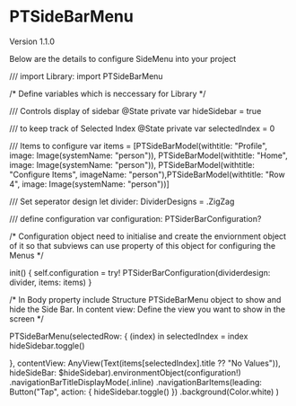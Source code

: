 # PTSideBarMenu

Version 1.1.0

Below are the details to configure SideMenu into your project


/// import Library:
import PTSideBarMenu

/*
Define variables which is neccessary for Library
*/

/// Controls display of sidebar
@State private var hideSidebar = true

/// to keep track of Selected Index
@State private var selectedIndex = 0

/// Items to configure
var items = [PTSideBarModel(withtitle: "Profile", image: Image(systemName: "person")), PTSideBarModel(withtitle: "Home", image: Image(systemName: "person")), PTSideBarModel(withtitle: "Configure Items", imageName: "person"),PTSideBarModel(withtitle: "Row 4", image: Image(systemName: "person"))]

/// Set seperator design
let divider: DividerDesigns = .ZigZag

/// define configuration 
var configuration: PTSiderBarConfiguration?


/*
    Configuration object need to initialise and create the enviornment object of it so that subviews can use property of this object for configuring the Menus
*/

init() {
    self.configuration = try! PTSiderBarConfiguration(dividerdesign: divider, items: items)
}


/*
   In Body property include Structure PTSideBarMenu object to show and hide the Side Bar. In content view: Define the view you want to show in the screen
*/

PTSideBarMenu(selectedRow: { (index) in
                   selectedIndex = index
                    hideSidebar.toggle()

}, contentView: AnyView(Text(items[selectedIndex].title ?? "No Values")), hideSideBar: $hideSidebar).environmentObject(configuration!)
.navigationBarTitleDisplayMode(.inline)
.navigationBarItems(leading:
                        Button("Tap", action: {
                            hideSidebar.toggle()
                        })
                        .background(Color.white)
    )


